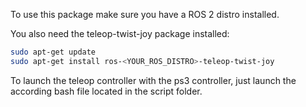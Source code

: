 To use this package make sure you have a ROS 2 distro installed.

You also need the teleop-twist-joy package installed:

```bash
sudo apt-get update
sudo apt-get install ros-<YOUR_ROS_DISTRO>-teleop-twist-joy
```

To launch the teleop controller with the ps3 controller, just launch the according bash file located in the script folder.

